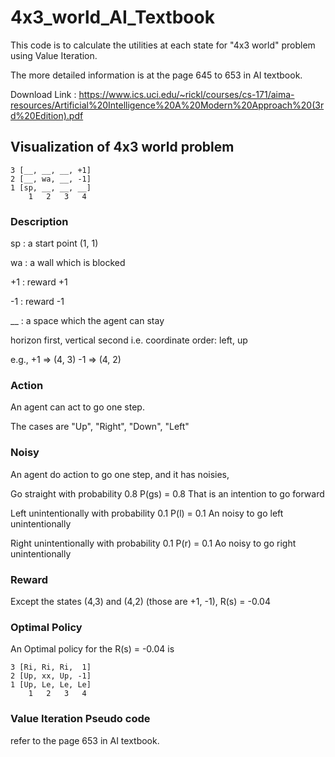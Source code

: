 # 4x3_world_AI_Textbook

This code is to calculate the utilities at each state for "4x3 world" problem using Value Iteration.

The more detailed information is at the page 645 to 653 in AI textbook. 

Download Link : https://www.ics.uci.edu/~rickl/courses/cs-171/aima-resources/Artificial%20Intelligence%20A%20Modern%20Approach%20(3rd%20Edition).pdf

## Visualization of 4x3 world problem 

```
3 [__, __, __, +1]
2 [__, wa, __, -1]
1 [sp, __, __, __]
    1   2   3   4
```

### Description

sp : a start point (1, 1)

wa : a wall which is blocked

+1 : reward +1

-1 : reward -1

__ : a space which the agent can stay

horizon first, vertical second i.e. coordinate order: left, up

e.g., +1 => (4, 3)
      -1 => (4, 2)

### Action

An agent can act to go one step.

The cases are "Up", "Right", "Down", "Left"

### Noisy

An agent do action to go one step, and it has noisies,

Go straight with probability 0.8             P(gs) = 0.8   That is an intention to go forward

Left unintentionally with probability 0.1    P(l) = 0.1    An noisy to go left unintentionally

Right unintentionally with probability 0.1   P(r) = 0.1    Ao noisy to go right unintentionally

### Reward

Except the states (4,3) and (4,2) (those are +1, -1), R(s) = -0.04

### Optimal Policy

An Optimal policy for the R(s) = -0.04 is

```
3 [Ri, Ri, Ri,  1]
2 [Up, xx, Up, -1]
1 [Up, Le, Le, Le]
    1   2   3   4
```

### Value Iteration Pseudo code
refer to the page 653 in AI textbook.
